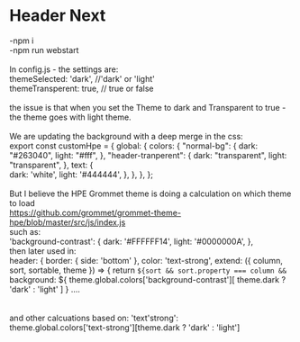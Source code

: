 # Header Next

-npm i
<br/>
-npm run webstart
<br/><br/>
In config.js - the settings are:
<br/>
themeSelected: 'dark', //'dark' or 'light'
<br/>
themeTransperent: true, // true or false
<br/>
<br/>
the issue is that when you set the Theme to dark and Transparent to true - the theme goes with light theme.
<br/><br/>
We are updating the background with a deep merge in the css:
<br/>
export const customHpe = {
  global: {
    colors: {
      "normal-bg": {
        dark: "#263040",
        light: "#fff",
      },
      "header-tranperent": {
        dark: "transparent",
        light: "transparent",
      },
      text: {      
        dark: 'white',
        light: '#444444',
      },
    },
  },
};
<br/><br/>
But I believe the HPE Grommet theme is doing a calculation on which theme to load 
<br/>
https://github.com/grommet/grommet-theme-hpe/blob/master/src/js/index.js
<br/>
such as:
<br/>
'background-contrast': {
        dark: '#FFFFFF14',
        light: '#0000000A',
      },
      <br/>
then later used in:
<br/>
 header: {
      border: { side: 'bottom' },
      color: 'text-strong',
      extend: ({ column, sort, sortable, theme }) => {
        return `
          ${sort &&
            sort.property === column &&
            `
            background: ${
              theme.global.colors['background-contrast'][
                theme.dark ? 'dark' : 'light'
              ]
            }
            ....
     <br/><br/>       
and other calcuations based on: 'text'strong':
<br/>
theme.global.colors['text-strong'][theme.dark ? 'dark' : 'light']            
<br/>
